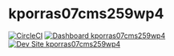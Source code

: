 # kporras07cms259wp4

[![CircleCI](https://circleci.com/gh/kporras07/kporras07cms259wp4.svg?style=shield)](https://circleci.com/gh/kporras07/kporras07cms259wp4)
[![Dashboard kporras07cms259wp4](https://img.shields.io/badge/dashboard-kporras07cms259wp4-yellow.svg)](https://dashboard.pantheon.io/sites/2926994d-5f1e-4d0a-8bb2-db28d3e19f15#dev/code)
[![Dev Site kporras07cms259wp4](https://img.shields.io/badge/site-kporras07cms259wp4-blue.svg)](http://dev-kporras07cms259wp4.pantheonsite.io/)